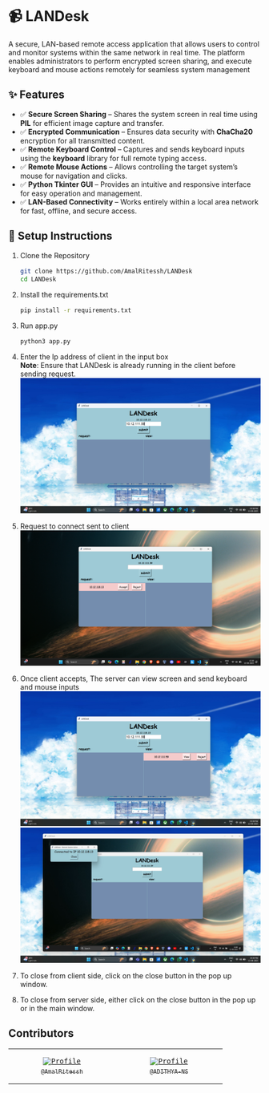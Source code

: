 # 📹 LANDesk

A secure, LAN-based remote access application that allows users to control and monitor systems within the same network in real time. The platform enables administrators to perform encrypted screen sharing, and execute keyboard and mouse actions remotely for seamless system management



## ✨ Features

* ✅ **Secure Screen Sharing** – Shares the system screen in real time using **PIL** for efficient image capture and transfer.
* ✅ **Encrypted Communication** – Ensures data security with **ChaCha20** encryption for all transmitted content.
* ✅ **Remote Keyboard Control** – Captures and sends keyboard inputs using the **keyboard** library for full remote typing access.
* ✅ **Remote Mouse Actions** – Allows controlling the target system’s mouse for navigation and clicks.
* ✅ **Python Tkinter GUI** – Provides an intuitive and responsive interface for easy operation and management.
* ✅ **LAN-Based Connectivity** – Works entirely within a local area network for fast, offline, and secure access.



## 🚀  Setup Instructions

1. Clone the Repository
     ```bash
     git clone https://github.com/AmalRitessh/LANDesk
     cd LANDesk
      ```
2. Install the requirements.txt
   ```bash
   pip install -r requirements.txt
   ```
3. Run app.py
   ```bash
   python3 app.py
   ```
4. Enter the Ip address of client in the input box
<br> **Note**: Ensure that LANDesk is already running in the client before sending request.
![home page](https://github.com/AmalRitessh/LANDesk/blob/mouse-interaction/assets/input_ip.png)

5. Request to connect sent to client
![home page](https://github.com/AmalRitessh/LANDesk/blob/mouse-interaction/assets/connection_request.png)

6. Once client accepts, The server can view screen and send keyboard and mouse inputs
![home page](https://github.com/AmalRitessh/LANDesk/blob/mouse-interaction/assets/view_option.png)
![home page](https://github.com/AmalRitessh/LANDesk/blob/mouse-interaction/assets/screen.png)

7. To close from client side, click on the close button in the pop up window.

8. To close from server side, either click on the close button in the pop up or in the main window.


## Contributors

<table align="center" style="border: none;">
<tr>
<td align="center" width="200"><pre><a href="https://github.com/AmalRitessh"><img src="https://avatars.githubusercontent.com/AmalRitessh" width="200" alt="Profile" /><br><sub>@AmalRitessh</sub></a></pre></td>
<td align="center" width="200"><pre><a href="https://github.com/ADITHYA-NS"><img src="https://avatars.githubusercontent.com/ADITHYA-NS" width="200" alt="Profile" /><br><sub>@ADITHYA-NS</sub></a></pre></td>
</tr>
</table>



